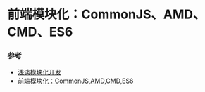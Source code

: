 # 前端模块化：CommonJS、AMD、CMD、ES6

### 参考

* [浅谈模块化开发](https://juejin.im/post/5ab378c46fb9a028ce7b824f)
* [前端模块化：CommonJS,AMD,CMD,ES6](https://juejin.im/post/5aaa37c8f265da23945f365c)